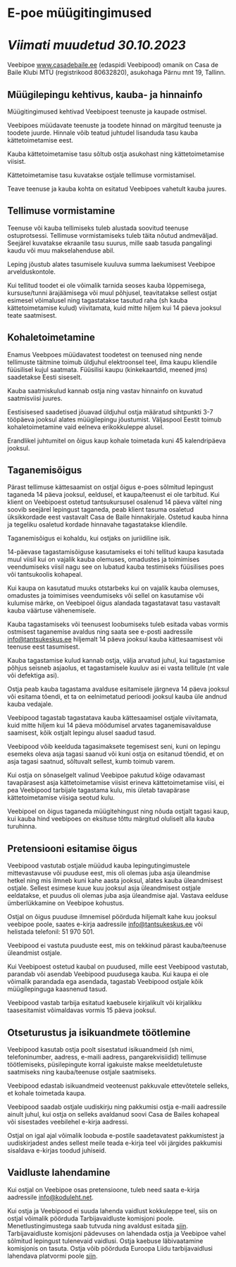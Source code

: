 

E-poe müügitingimused
=====================


*Viimati muudetud 30.10.2023*
=============================



Veebipoe www.casadebaile.ee (edaspidi Veebipood) omanik on Casa de Baile Klubi MTÜ (registrikood 80632820), asukohaga Pärnu mnt 19, Tallinn.


Müügilepingu kehtivus, kauba- ja hinnainfo
------------------------------------------


Müügitingimused kehtivad Veebipoest teenuste ja kaupade ostmisel.


Veebipoes müüdavate teenuste ja toodete hinnad on märgitud teenuste ja toodete juurde. Hinnale võib teatud juhtudel lisanduda tasu kauba kättetoimetamise eest.


Kauba kättetoimetamise tasu sõltub ostja asukohast ning kättetoimetamise viisist.


Kättetoimetamise tasu kuvatakse ostjale tellimuse vormistamisel.


Teave teenuse ja kauba kohta on esitatud Veebipoes vahetult kauba juures.


Tellimuse vormistamine
----------------------


Teenuse või kauba tellimiseks tuleb alustada soovitud teenuse ostuprotsessi. Tellimuse vormistamiseks tuleb täita nõutud andmeväljad. Seejärel kuvatakse ekraanile tasu suurus, mille saab tasuda pangalingi kaudu või muu makselahenduse abil.


Leping jõustub alates tasumisele kuuluva summa laekumisest Veebipoe arvelduskontole.


Kui tellitud toodet ei ole võimalik tarnida seoses kauba lõppemisega, kursuse/tunni ärajäämisega või muul põhjusel, teavitatakse sellest ostjat esimesel võimalusel ning tagastatakse tasutud raha (sh kauba kättetoimetamise kulud) viivitamata, kuid mitte hiljem kui 14 päeva jooksul teate saatmisest.


Kohaletoimetamine
-----------------


Enamus Veebpoes müüdavatest toodetest on teenused ning nende tellimuste täitmine toimub üldjuhul elektroonsel teel, ilma kaupu kliendile füüsilisel kujul saatmata. Füüsilisi kaupu (kinkekaartdid, meened jms) saadetakse Eesti siseselt.


Kauba saatmiskulud kannab ostja ning vastav hinnainfo on kuvatud saatmisviisi juures.


Eestisisesed saadetised jõuavad üldjuhul ostja määratud sihtpunkti 3-7 tööpäeva jooksul alates müügilepingu jõustumist. Väljaspool Eestit toimub kohaletoimetamine vaid eelneva erikokkuleppe alusel.


Erandlikel juhtumitel on õigus kaup kohale toimetada kuni 45 kalendripäeva jooksul.


Taganemisõigus
--------------


Pärast tellimuse kättesaamist on ostjal õigus e-poes sõlmitud lepingust taganeda 14 päeva jooksul, eeldusel, et kaupa/teenust ei ole tarbitud. Kui klient on Veebipoest ostetud tantsukursusel osalenud 14 päeva vältel ning soovib seejärel lepingust taganeda, peab klient tasuma osaletud üksikkordade eest vastavalt Casa de Baile hinnakirjale. Ostetud kauba hinna ja tegeliku osaletud kordade hinnavahe tagastatakse kliendile.


Taganemisõigus ei kohaldu, kui ostjaks on juriidiline isik.


14-päevase tagastamisõiguse kasutamiseks ei tohi tellitud kaupa kasutada muul viisil kui on vajalik kauba olemuses, omadustes ja toimimises veendumiseks viisil nagu see on lubatud kauba testimiseks füüsilises poes või tantsukoolis kohapeal.


Kui kaupa on kasutatud muuks otstarbeks kui on vajalik kauba olemuses, omadustes ja toimimises veendumiseks või sellel on kasutamise või kulumise märke, on Veebipoel õigus alandada tagastatavat tasu vastavalt kauba väärtuse vähenemisele.


Kauba tagastamiseks või teenusest loobumiseks tuleb esitada vabas vormis ostmisest taganemise avaldus ning saata see e-posti aadressile info@tantsukeskus.ee hiljemalt 14 päeva jooksul kauba kättesaamisest või teenuse eest tasumisest.


Kauba tagastamise kulud kannab ostja, välja arvatud juhul, kui tagastamise põhjus seisneb asjaolus, et tagastamisele kuuluv asi ei vasta tellitule (nt vale või defektiga asi).


Ostja peab kauba tagastama avalduse esitamisele järgneva 14 päeva jooksul või esitama tõendi, et ta on eelnimetatud perioodi jooksul kauba üle andnud kauba vedajale.


Veebipood tagastab tagastatava kauba kättesaamisel ostjale viivitamata, kuid mitte hiljem kui 14 päeva möödumisel arvates taganemisavalduse saamisest, kõik ostjalt lepingu alusel saadud tasud.


Veebipood võib keelduda tagasimaksete tegemisest seni, kuni on lepingu esemeks oleva asja tagasi saanud või kuni ostja on esitanud tõendid, et on asja tagasi saatnud, sõltuvalt sellest, kumb toimub varem.


Kui ostja on sõnaselgelt valinud Veebipoe pakutud kõige odavamast tavapärasest asja kättetoimetamise viisist erineva kättetoimetamise viisi, ei pea Veebipood tarbijale tagastama kulu, mis ületab tavapärase kättetoimetamise viisiga seotud kulu.


Veebipoel on õigus taganeda müügitehingust ning nõuda ostjalt tagasi kaup, kui kauba hind veebipoes on eksituse tõttu märgitud oluliselt alla kauba turuhinna.


Pretensiooni esitamise õigus
----------------------------


Veebipood vastutab ostjale müüdud kauba lepingutingimustele mittevastavuse või puuduse eest, mis oli olemas juba asja üleandmise hetkel ning mis ilmneb kuni kahe aasta jooksul, alates kauba üleandmisest ostjale. Sellest esimese kuue kuu jooksul asja üleandmisest ostjale eeldatakse, et puudus oli olemas juba asja üleandmise ajal. Vastava eelduse ümberlükkamine on Veebipoe kohustus.


Ostjal on õigus puuduse ilmnemisel pöörduda hiljemalt kahe kuu jooksul veebipoe poole, saates e-kirja aadressile info@tantsukeskus.ee või helistada telefonil: 51 970 501.


Veebipood ei vastuta puuduste eest, mis on tekkinud pärast kauba/teenuse üleandmist ostjale.


Kui Veebipoest ostetud kaubal on puudused, mille eest Veebipood vastutab, parandab või asendab Veebipood puudusega kauba. Kui kaupa ei ole võimalik parandada ega asendada, tagastab Veebipood ostjale kõik müügilepinguga kaasnenud tasud.


Veebipood vastab tarbija esitatud kaebusele kirjalikult või kirjalikku taasesitamist võimaldavas vormis 15 päeva jooksul.


Otseturustus ja isikuandmete töötlemine
---------------------------------------


Veebipood kasutab ostja poolt sisestatud isikuandmeid (sh nimi, telefoninumber, aadress, e-maili aadress, pangarekvisiidid) tellimuse töötlemiseks, püsilepingute korral igakuiste makse meeldetuletuste saatmiseks ning kauba/teenuse ostjale saatmiseks.


Veebipood edastab isikuandmeid veoteenust pakkuvale ettevõtetele selleks, et kohale toimetada kaupa.


Veebipood saadab ostjale uudiskirju ning pakkumisi ostja e-maili aadressile ainult juhul, kui ostja on selleks avaldanud soovi Casa de Bailes kohapeal või sisestades veebilehel e-kirja aadressi.


Ostjal on igal ajal võimalik loobuda e-postile saadetavatest pakkumistest ja uudiskirjadest andes sellest meile teada e-kirja teel või järgides pakkumisi sisaldava e-kirjas toodud juhiseid.


Vaidluste lahendamine
---------------------


Kui ostjal on Veebipoe osas pretensioone, tuleb need saata e-kirja aadressile info@koduleht.net.


Kui ostja ja Veebipood ei suuda lahenda vaidlust kokkuleppe teel, siis on ostjal võimalik pöörduda Tarbijavaidluste komisjoni poole. Menetlustingimustega saab tutvuda ning avaldust esitada [siin](http://www.komisjon.ee/). Tarbijavaidluste komisjoni pädevuses on lahendada ostja ja Veebipoe vahel sõlmitud lepingust tulenevaid vaidlusi. Ostja kaebuse läbivaatamine komisjonis on tasuta. Ostja võib pöörduda Euroopa Liidu tarbijavaidlusi lahendava platvormi poole [siin](http://ec.europa.eu/consumers/odr/).






